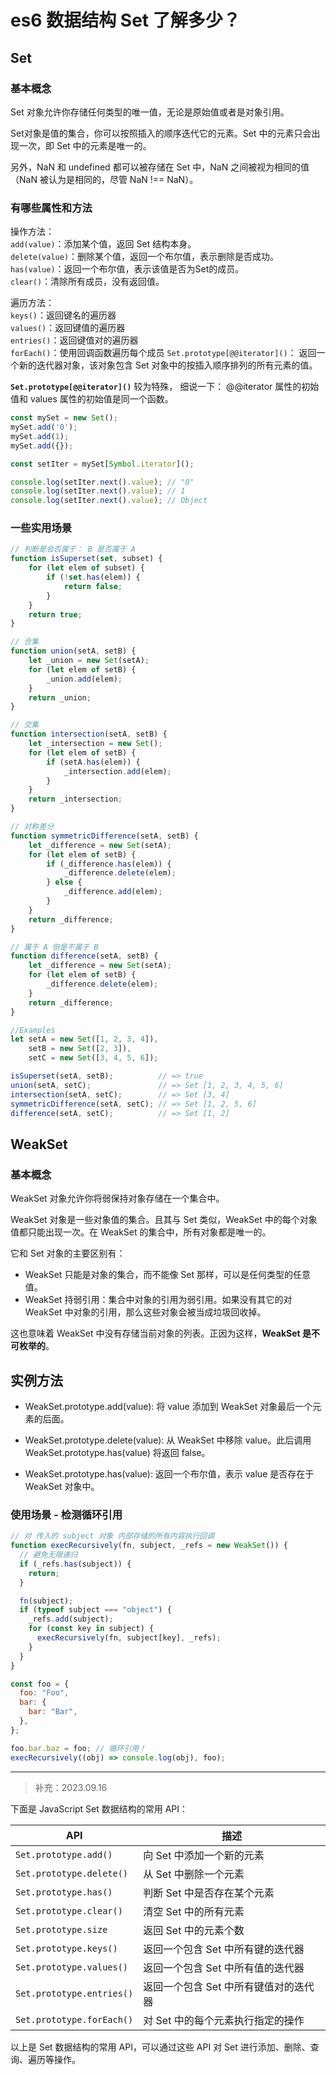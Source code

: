 # es6 数据结构 Set 了解多少？

## Set 

### 基本概念
Set 对象允许你存储任何类型的唯一值，无论是原始值或者是对象引用。

Set对象是值的集合，你可以按照插入的顺序迭代它的元素。Set 中的元素只会出现一次，即 Set 中的元素是唯一的。

另外，NaN 和 undefined 都可以被存储在 Set 中，NaN 之间被视为相同的值（NaN 被认为是相同的，尽管 NaN !== NaN）。

### 有哪些属性和方法
操作方法：               
`add(value)`：添加某个值，返回 Set 结构本身。                   
`delete(value)`：删除某个值，返回一个布尔值，表示删除是否成功。                       
`has(value)`：返回一个布尔值，表示该值是否为Set的成员。                   
`clear()`：清除所有成员，没有返回值。

遍历方法：                       
`keys()`：返回键名的遍历器                     
`values()`：返回键值的遍历器                   
`entries()`：返回键值对的遍历器                     
`forEach()`：使用回调函数遍历每个成员
`Set.prototype[@@iterator]()`： 返回一个新的迭代器对象，该对象包含 Set 对象中的按插入顺序排列的所有元素的值。

**`Set.prototype[@@iterator]()`** 较为特殊， 细说一下：
@@iterator 属性的初始值和 values 属性的初始值是同一个函数。
```js
const mySet = new Set();
mySet.add('0');
mySet.add(1);
mySet.add({});

const setIter = mySet[Symbol.iterator]();

console.log(setIter.next().value); // "0"
console.log(setIter.next().value); // 1
console.log(setIter.next().value); // Object
```

### 一些实用场景
```js
// 判断是会否属于： B 是否属于 A
function isSuperset(set, subset) {
    for (let elem of subset) {
        if (!set.has(elem)) {
            return false;
        }
    }
    return true;
}

// 合集
function union(setA, setB) {
    let _union = new Set(setA);
    for (let elem of setB) {
        _union.add(elem);
    }
    return _union;
}

// 交集
function intersection(setA, setB) {
    let _intersection = new Set();
    for (let elem of setB) {
        if (setA.has(elem)) {
            _intersection.add(elem);
        }
    }
    return _intersection;
}

// 对称差分
function symmetricDifference(setA, setB) {
    let _difference = new Set(setA);
    for (let elem of setB) {
        if (_difference.has(elem)) {
            _difference.delete(elem);
        } else {
            _difference.add(elem);
        }
    }
    return _difference;
}

// 属于 A 但是不属于 B
function difference(setA, setB) {
    let _difference = new Set(setA);
    for (let elem of setB) {
        _difference.delete(elem);
    }
    return _difference;
}

//Examples
let setA = new Set([1, 2, 3, 4]),
    setB = new Set([2, 3]),
    setC = new Set([3, 4, 5, 6]);

isSuperset(setA, setB);          // => true
union(setA, setC);               // => Set [1, 2, 3, 4, 5, 6]
intersection(setA, setC);        // => Set [3, 4]
symmetricDifference(setA, setC); // => Set [1, 2, 5, 6]
difference(setA, setC);          // => Set [1, 2]
```


## WeakSet 
### 基本概念
WeakSet 对象允许你将弱保持对象存储在一个集合中。

WeakSet 对象是一些对象值的集合。且其与 Set 类似，WeakSet 中的每个对象值都只能出现一次。在 WeakSet 的集合中，所有对象都是唯一的。

它和 Set 对象的主要区别有：

- WeakSet 只能是对象的集合，而不能像 Set 那样，可以是任何类型的任意值。
- WeakSet 持弱引用：集合中对象的引用为弱引用。如果没有其它的对 WeakSet 中对象的引用，那么这些对象会被当成垃圾回收掉。

这也意味着 WeakSet 中没有存储当前对象的列表。正因为这样，**WeakSet 是不可枚举的**。


## 实例方法

- WeakSet.prototype.add(value): 将 value 添加到 WeakSet 对象最后一个元素的后面。

- WeakSet.prototype.delete(value): 从 WeakSet 中移除 value。此后调用 WeakSet.prototype.has(value) 将返回 false。

- WeakSet.prototype.has(value): 返回一个布尔值，表示 value 是否存在于 WeakSet 对象中。


### 使用场景 - 检测循环引用
```js
// 对 传入的 subject 对象 内部存储的所有内容执行回调
function execRecursively(fn, subject, _refs = new WeakSet()) {
  // 避免无限递归
  if (_refs.has(subject)) {
    return;
  }

  fn(subject);
  if (typeof subject === "object") {
    _refs.add(subject);
    for (const key in subject) {
      execRecursively(fn, subject[key], _refs);
    }
  }
}

const foo = {
  foo: "Foo",
  bar: {
    bar: "Bar",
  },
};

foo.bar.baz = foo; // 循环引用！
execRecursively((obj) => console.log(obj), foo);
```


------------------------
> 补充：2023.09.16

下面是 JavaScript Set 数据结构的常用 API：

| API                    | 描述                                             |
| ---------------------- | ------------------------------------------------ |
| `Set.prototype.add()`  | 向 Set 中添加一个新的元素                         |
| `Set.prototype.delete()`  | 从 Set 中删除一个元素                             |
| `Set.prototype.has()`  | 判断 Set 中是否存在某个元素                       |
| `Set.prototype.clear()` | 清空 Set 中的所有元素                             |
| `Set.prototype.size`   | 返回 Set 中的元素个数                             |
| `Set.prototype.keys()`  | 返回一个包含 Set 中所有键的迭代器                 |
| `Set.prototype.values()`  | 返回一个包含 Set 中所有值的迭代器                 |
| `Set.prototype.entries()` | 返回一个包含 Set 中所有键值对的迭代器             |
| `Set.prototype.forEach()` | 对 Set 中的每个元素执行指定的操作                 |

以上是 Set 数据结构的常用 API，可以通过这些 API 对 Set 进行添加、删除、查询、遍历等操作。